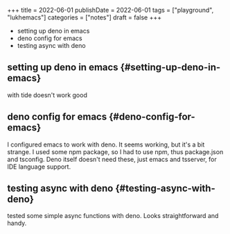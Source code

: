 +++
title = 2022-06-01
publishDate = 2022-06-01
tags = ["playground", "lukhemacs"]
categories = ["notes"]
draft = false
+++

-   setting up deno in emacs
-   deno config for emacs
-   testing async with deno

<!--more-->


## setting up deno in emacs {#setting-up-deno-in-emacs}

with tide
doesn't work good


## deno config for emacs {#deno-config-for-emacs}

I configured emacs to work with deno. It seems working, but it's a bit strange.
I used some npm package, so I had to use npm, thus package.json and tsconfig.
Deno itself doesn't need these, just emacs and tsserver, for IDE language support.


## testing async with deno {#testing-async-with-deno}

tested some simple async functions with deno.
Looks straightforward and handy.